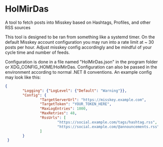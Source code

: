 # HolMirDas
A tool to fetch posts into Misskey based on Hashtags, Profiles, and other RSS sources

This tool is designed to be ran from something like a systemd timer.
On the default Misskey account configuration you may run into a rate limit at ~ 30 posts per hour. Adjust misskey config accordingly and be mindful of your cycle time and number of feeds.

Configuration is done in a file named "HolMirDas.json" in the program folder or XDG_CONFIG_HOME/HolMirDas. Configuration can also be passed in the environment according to normal .NET 8 conventions.
An example config may look like this:

```json
{
        "Logging": {"LogLevel": {"Default": "Warning"}},
        "Config": {
                "TargetServerUrl": "https://misskey.example.com",
                "TargetToken": "YOUR_TOKEN_HERE",
                "MaxLogEntries": 1000,
                "MaxRetries": 48,
                "RssUrls": [
                        "https://social.example.com/tags/hashtag.rss",
                        "https://social.example.com/@announcements.rss"
                ]
        }
 }
```
